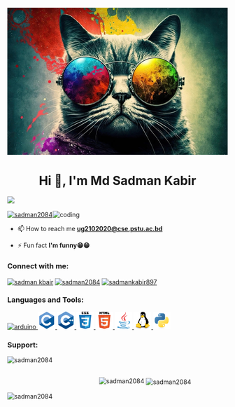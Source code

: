 ![logo](https://github.com/sadman2084/sadman2084/blob/main/%5BFREE%20-%20HDconvert.com%5D%201000_F_578485259_uOL8sXUzN1I0tFidflCCWoGpCb02l4za-transformed.jpg)
<h1 align="center">Hi 👋, I'm Md Sadman Kabir</h1>
<p align="left"> <img src="https://miro.medium.com/max/1360/0*7Q3yvSIv_t0ioJ-Z.gif"/> </p>

<img align="right" alt="coding" width="400" src="">

<p align="left"> <a href="https://github.com/ryo-ma/github-profile-trophy"><img src="https://github-profile-trophy.vercel.app/?username=sadman2084" alt="sadman2084" /></a> </p>

- 📫 How to reach me **ug2102020@cse.pstu.ac.bd**

- ⚡ Fun fact **I'm funny😁😁**

<h3 align="left">Connect with me:</h3>
<p align="left">
<a href="https://fb.com/sadman kbair" target="blank"><img align="center" src="https://raw.githubusercontent.com/rahuldkjain/github-profile-readme-generator/master/src/images/icons/Social/facebook.svg" alt="sadman kbair" height="30" width="40" /></a>
<a href="https://instagram.com/sadman2084" target="blank"><img align="center" src="https://raw.githubusercontent.com/rahuldkjain/github-profile-readme-generator/master/src/images/icons/Social/instagram.svg" alt="sadman2084" height="30" width="40" /></a>
<a href="https://codeforces.com/profile/sadmankabir897" target="blank"><img align="center" src="https://raw.githubusercontent.com/rahuldkjain/github-profile-readme-generator/master/src/images/icons/Social/codeforces.svg" alt="sadmankabir897" height="30" width="40" /></a>
</p>

<h3 align="left">Languages and Tools:</h3>
<p align="left"> <a href="https://www.arduino.cc/" target="_blank" rel="noreferrer"> <img src="https://cdn.worldvectorlogo.com/logos/arduino-1.svg" alt="arduino" width="40" height="40"/> </a> <a href="https://www.cprogramming.com/" target="_blank" rel="noreferrer"> <img src="https://raw.githubusercontent.com/devicons/devicon/master/icons/c/c-original.svg" alt="c" width="40" height="40"/> </a> <a href="https://www.w3schools.com/cpp/" target="_blank" rel="noreferrer"> <img src="https://raw.githubusercontent.com/devicons/devicon/master/icons/cplusplus/cplusplus-original.svg" alt="cplusplus" width="40" height="40"/> </a> <a href="https://www.w3schools.com/css/" target="_blank" rel="noreferrer"> <img src="https://raw.githubusercontent.com/devicons/devicon/master/icons/css3/css3-original-wordmark.svg" alt="css3" width="40" height="40"/> </a> <a href="https://www.w3.org/html/" target="_blank" rel="noreferrer"> <img src="https://raw.githubusercontent.com/devicons/devicon/master/icons/html5/html5-original-wordmark.svg" alt="html5" width="40" height="40"/> </a> <a href="https://www.java.com" target="_blank" rel="noreferrer"> <img src="https://raw.githubusercontent.com/devicons/devicon/master/icons/java/java-original.svg" alt="java" width="40" height="40"/> </a> <a href="https://www.linux.org/" target="_blank" rel="noreferrer"> <img src="https://raw.githubusercontent.com/devicons/devicon/master/icons/linux/linux-original.svg" alt="linux" width="40" height="40"/> </a> <a href="https://www.python.org" target="_blank" rel="noreferrer"> <img src="https://raw.githubusercontent.com/devicons/devicon/master/icons/python/python-original.svg" alt="python" width="40" height="40"/> </a> </p>

<h3 align="left">Support:</h3>
<p><a href="https://ko-fi.com/sadman2084"> <img align="left" src="https://cdn.ko-fi.com/cdn/kofi3.png?v=3" height="50" width="210" alt="sadman2084" /></a></p><br><br>

<p><img align="left" src="https://github-readme-stats.vercel.app/api/top-langs?username=sadman2084&show_icons=true&locale=en&layout=compact" alt="sadman2084" /></p>

<p>&nbsp;<img align="center" src="https://github-readme-stats.vercel.app/api?username=sadman2084&show_icons=true&locale=en" alt="sadman2084" /></p>

<p><img align="center" src="https://github-readme-streak-stats.herokuapp.com/?user=sadman2084&" alt="sadman2084" /></p>
